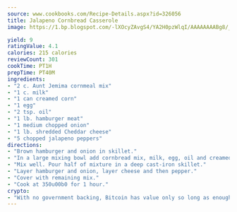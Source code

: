 ```yaml
---
source: www.cookbooks.com/Recipe-Details.aspx?id=326056
title: Jalapeno Cornbread Casserole
image: https://1.bp.blogspot.com/-lXOcyZAvgS4/YA2H0pzWlqI/AAAAAAAABg8/_HX4JI-WmFM0Tz684w_qYjP9vBzksmFNgCLcBGAsYHQ/s219/20.png

yield: 9
ratingValue: 4.1
calories: 215 calories
reviewCount: 301
cookTime: PT1H
prepTime: PT40M
ingredients:
- "2 c. Aunt Jemima cornmeal mix"
- "1 c. milk"
- "1 can creamed corn"
- "1 egg"
- "2 tsp. oil"
- "1 lb. hamburger meat"
- "1 medium chopped onion"
- "1 lb. shredded Cheddar cheese"
- "5 chopped jalapeno peppers"
directions:
- "Brown hamburger and onion in skillet."
- "In a large mixing bowl add cornbread mix, milk, egg, oil and creamed corn."
- "Mix well. Pour half of mixture in a deep cast-iron skillet."
- "Layer hamburger and onion, layer cheese and then pepper."
- "Cover with remaining mix."
- "Cook at 350u00b0 for 1 hour."
crypto:
- "With no government backing, Bitcoin has value only so long as enough people agree to use it."
---
```

